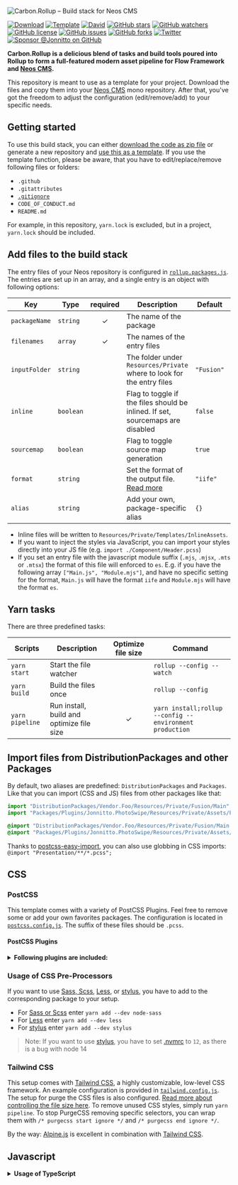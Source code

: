 ![Carbon.Rollup – Build stack for Neos CMS][preview]

[![Download]][master.zip] [![Template]][generate] [![David]][david-dm] [![GitHub stars]][stargazers] [![GitHub watchers]][subscription] [![GitHub license]][license] [![GitHub issues]][issues] [![GitHub forks]][network] [![Twitter]][tweet] [![Sponsor @Jonnitto on GitHub]][sponsor]

**Carbon.Rollup is a delicious blend of tasks and build tools poured into Rollup to form a full-featured modern asset pipeline for Flow Framework and [Neos CMS].**

This repository is meant to use as a template for your project. Download the files and copy them into your [Neos CMS] mono repository. After that, you've got the freedom to adjust the configuration (edit/remove/add) to your specific needs.

## Getting started

To use this build stack, you can either [download the code as zip file][master.zip] or generate a new repository and [use this as a template][generate]. If you use the template function, please be aware, that you have to edit/replace/remove following files or folders:

- `.github`
- `.gitattributes`
- [`.gitignore`]
- `CODE_OF_CONDUCT.md`
- `README.md`

For example, in this repository, `yarn.lock` is excluded, but in a project, `yarn.lock` should be included.

## Add files to the build stack

The entry files of your Neos repository is configured in [`rollup.packages.js`]. The entries are set up in an array, and a single entry is an object with following options:

| Key           | Type      | required | Description                                                                    | Default    | Example                    |
| ------------- | --------- | :------: | ------------------------------------------------------------------------------ | ---------- | -------------------------- |
| `packageName` | `string`  |    ✓     | The name of the package                                                        |            | `"Vendor.Foo"`             |
| `filenames`   | `array`   |    ✓     | The names of the entry files                                                   |            | `["Main.js", "Main.pcss"]` |
| `inputFolder` | `string`  |          | The folder under `Resources/Private` where to look for the entry files         | `"Fusion"` | `"Assets"`                 |
| `inline`      | `boolean` |          | Flag to toggle if the files should be inlined. If set, sourcemaps are disabled | `false`    | `true`                     |
| `sourcemap`   | `boolean` |          | Flag to toggle source map generation                                           | `true`     | `false`                    |
| `format`      | `string`  |          | Set the format of the output file. [Read more][rollup outputformat]            | `"iife"`   | `"umd"`                    |
| `alias`       | `string`  |          | Add your own, package-specific alias                                           | `{}`       | `{react: "preact/compat"}` |

- Inline files will be written to `Resources/Private/Templates/InlineAssets`.
- If you want to inject the styles via JavaScript, you can import your styles directly into your JS file (e.g. `import ./Component/Header.pcss`)
- If you set an entry file with the javascript module suffix (`.mjs`, `.mjsx`, `.mts` or `.mtsx`) the format of this file will enforced to `es`. E.g. if you have the following array `["Main.js", "Module.mjs"]`, and have no specific setting for the format, `Main.js` will have the format `iife` and `Module.mjs` will have the format `es`.

## Yarn tasks

There are three predefined tasks:

| Scripts         | Description                               | Optimize file size | Command                                                 |
| --------------- | ----------------------------------------- | :----------------: | ------------------------------------------------------- |
| `yarn start`    | Start the file watcher                    |                    | `rollup --config --watch`                               |
| `yarn build`    | Build the files once                      |                    | `rollup --config`                                       |
| `yarn pipeline` | Run install, build and optimize file size |         ✓          | `yarn install;rollup --config --environment production` |

## Import files from DistributionPackages and other Packages

By default, two aliases are predefined: `DistributionPackages` and `Packages`. Like that you can import (CSS and JS) files from other packages like that:

```js
import "DistributionPackages/Vendor.Foo/Resources/Private/Fusion/Main";
import "Packages/Plugins/Jonnitto.PhotoSwipe/Resources/Private/Assets/PhotoSwipe";
```

```css
@import "DistributionPackages/Vendor.Foo/Resources/Private/Fusion/Main.pcss";
@import "Packages/Plugins/Jonnitto.PhotoSwipe/Resources/Private/Assets/Dark.scss";
```

Thanks to [postcss-easy-import], you can also use globbing in CSS imports: `@import "Presentation/**/*.pcss";`

## CSS

### PostCSS

This template comes with a variety of PostCSS Plugins. Feel free to remove some or add your own favorites packages. The configuration is located in [`postcss.config.js`]. The suffix of these files should be `.pcss`.

#### PostCSS Plugins

<details>
<summary><strong>Following plugins are included:</strong></summary>

| Name                         | Description                                                                                                                   |
| ---------------------------- | ----------------------------------------------------------------------------------------------------------------------------- |
| [postcss-import-alias]       | Use aliases in your PostCSS import statements                                                                                 |
| [postcss-easy-import]        | Resolving files with globs                                                                                                    |
| [Tailwind CSS]               | A utility-first CSS framework for rapidly building custom user interfaces                                                     |
| [postcss-nested]             | Unwrap nested rules like how Sass does it                                                                                     |
| [postcss-assets]             | Plugin to manage assets                                                                                                       |
| [postcss-url]                | Used for rebaseing the url from [postcss-assets]                                                                              |
| [postcss-normalize]          | Lets you use the parts of normalize.css or sanitize.css that you need from your browserslist                                  |
| [postcss-preset-env]         | Preset Env lets you convert modern CSS into something most browsers can understand                                            |
| [postcss-easing-gradients]   | Create smooth linear-gradients that approximate easing functions. [Visual examples][easing-gradients]                         |
| [postcss-for]                | Enables `@for` loop syntax in your CSS                                                                                        |
| [postcss-each]               | Plugin to iterate through values with `@each`                                                                                 |
| [postcss-hexrgba]            | Adds shorthand hex methods to `rgba()` values                                                                                 |
| [postcss-clip-path-polyfill] | Add SVG hack for clip-path property to make it work in Firefox. Currently supports only `polygon()`                           |
| [postcss-responsive-type]    | Plugin for automagical responsive typography. Adds a `responsive` property to `font-size`, `line-height` and `letter-spacing` |
| [postcss-easings]            | Replace easing name from [easings.net] to cubic-bezier()                                                                      |
| [pleeease-filters]           | Convert CSS shorthand filters to SVG equivalent                                                                               |
| [postcss-quantity-queries]   | Enabling quantity-queries                                                                                                     |
| [postcss-momentum-scrolling] | Adding momentum style scrolling behavior for elements with overflow on iOS                                                    |
| [postcss-round-subpixels]    | Rounds sub-pixel (eg: `12.87378378364px`) values to the nearest full pixel                                                    |
| [postcss-sort-media-queries] | Combine and sort CSS media queries                                                                                            |
| [autoprefixer]               | Parse CSS and add vendor prefixes to CSS rules using values from [Can I Use]                                                  |
| [cssnano]                    | Modern CSS compression                                                                                                        |
| [postcss-banner]             | Add text banner and footer to resulting file                                                                                  |
| [postcss-reporter]           | `console.log()` the messages (warnings, etc.) registered by other PostCSS plugins                                             |

</details>

### Usage of CSS Pre-Processors

If you want to use [Sass, Scss][sass], [Less], or [stylus], you have to add to the corresponding package to your setup.

- For [Sass or Scss][sass] enter `yarn add --dev node-sass`
- For [Less] enter `yarn add --dev less`
- For [stylus] enter `yarn add --dev stylus`

> Note: If you want to use [stylus], you have to set [.nvmrc] to `12`, as there is a bug with node 14

### Tailwind CSS

This setup comes with [Tailwind CSS], a highly customizable, low-level CSS framework. An example configuration is provided in [`tailwind.config.js`]. The setup for purge the CSS files is also configured. [Read more about controlling the file size here][tailwind file-size]. To remove unused CSS styles, simply run `yarn pipeline`. To stop PurgeCSS removing specific selectors, you can wrap them with `/* purgecss start ignore */` and `/* purgecss end ignore */`.

By the way: [Alpine.js] is excellent in combination with [Tailwind CSS].

## Javascript

<details>
<summary><strong>Usage of TypeScript</strong></summary>

If you want to use [TypeScript], add the following packages to `package.json`:

```bash
yarn add --dev typescript @typescript-eslint/eslint-plugin @babel/preset-typescript @typescript-eslint/parser @wessberg/rollup-plugin-ts
```

You have also to edit [`babel.config.js`]:

```js
module.exports = {
  presets: ["@babel/env", "@babel/typescript"],
  plugins: ["@babel/proposal-class-properties", "@babel/proposal-object-rest-spread"],
};
```

To enable the correct linting, edit [`.eslintrc`]:

```json
{
  "parser": "@typescript-eslint/parser",
  "extends": ["plugin:@typescript-eslint/recommended", "eslint:recommended", "plugin:prettier/recommended", "prettier/@typescript-eslint"],
  "env": {
    "es6": true,
    "node": true
  }
}
```

If you don't use Javascript at all, you can remove `@rollup/plugin-babel` with the following command:

```bash
yarn remove @rollup/plugin-babel
```

</details>

[preview]: https://repository-images.githubusercontent.com/276846965/b977e000-c6db-11ea-9cd8-18040e6a19d8
[david]: https://img.shields.io/david/dev/CarbonPackages/Carbon.Rollup
[david-dm]: https://david-dm.org/CarbonPackages/Carbon.Rollup?type=dev
[github issues]: https://img.shields.io/github/issues/CarbonPackages/Carbon.Rollup
[issues]: https://github.com/CarbonPackages/Carbon.Rollup/issues
[github forks]: https://img.shields.io/github/forks/CarbonPackages/Carbon.Rollup
[network]: https://github.com/CarbonPackages/Carbon.Rollup/network
[github stars]: https://img.shields.io/github/stars/CarbonPackages/Carbon.Rollup
[stargazers]: https://github.com/CarbonPackages/Carbon.Rollup/stargazers
[github license]: https://img.shields.io/github/license/CarbonPackages/Carbon.Rollup
[license]: LICENSE
[twitter]: https://img.shields.io/twitter/url?url=https%3A%2F%2Fgithub.com%2FCarbonPackages%2FCarbon.Rollup
[tweet]: https://twitter.com/intent/tweet?text=Wow:&url=https%3A%2F%2Fgithub.com%2FCarbonPackages%2FCarbon.Rollup
[sponsor @jonnitto on github]: https://img.shields.io/badge/sponsor-Support%20this%20package-informational
[sponsor]: https://github.com/sponsors/jonnitto
[github watchers]: https://img.shields.io/github/watchers/CarbonPackages/Carbon.Rollup.svg
[subscription]: https://github.com/CarbonPackages/Carbon.Rollup/subscription
[template]: https://img.shields.io/badge/template-Use%20this%20template-informational
[generate]: https://github.com/CarbonPackages/Carbon.Rollup/generate
[download]: https://img.shields.io/badge/download-Download%20as%20zip-informational
[master.zip]: https://github.com/CarbonPackages/Carbon.Rollup/archive/master.zip
[neos cms]: https://www.neos.io
[sass]: https://sass-lang.com
[less]: http://lesscss.org
[stylus]: https://stylus-lang.com
[.nvmrc]: .nvmrc
[`babel.config.js`]: babel.config.js
[`.eslintrc`]: .eslintrc
[`rollup.packages.js`]: rollup.packages.js
[rollup outputformat]: https://rollupjs.org/guide/en/#outputformat
[`postcss.config.js`]: postcss.config.js
[tailwind css]: https://tailwindcss.com
[alpine.js]: https://github.com/alpinejs/alpine
[`tailwind.config.js`]: tailwind.config.js
[tailwind file-size]: https://tailwindcss.com/docs/controlling-file-size
[`.gitignore`]: .gitignore
[postcss-import-alias]: https://www.npmjs.com/package/postcss-import-alias
[postcss-easy-import]: https://www.npmjs.com/package/postcss-easy-import
[postcss-nested]: https://www.npmjs.com/package/postcss-nested
[postcss-assets]: https://www.npmjs.com/package/postcss-assets
[postcss-url]: https://www.npmjs.com/package/postcss-url
[postcss-normalize]: https://www.npmjs.com/package/postcss-normalize
[postcss-preset-env]: https://preset-env.cssdb.org
[postcss-easing-gradients]: https://www.npmjs.com/package/postcss-easing-gradients
[easing-gradients]: https://larsenwork.com/easing-gradients
[postcss-for]: https://www.npmjs.com/package/postcss-for
[postcss-each]: https://www.npmjs.com/package/postcss-each
[postcss-hexrgba]: https://www.npmjs.com/package/postcss-hexrgba
[postcss-clip-path-polyfill]: https://www.npmjs.com/package/postcss-clip-path-polyfill
[postcss-responsive-type]: https://www.npmjs.com/package/postcss-responsive-type
[postcss-easings]: https://www.npmjs.com/package/postcss-easings
[easings.net]: https://easings.net
[pleeease-filters]: https://www.npmjs.com/package/pleeease-filters
[postcss-quantity-queries]: https://www.npmjs.com/package/postcss-quantity-queries
[postcss-momentum-scrolling]: https://www.npmjs.com/package/postcss-momentum-scrolling
[postcss-round-subpixels]: https://www.npmjs.com/package/postcss-round-subpixels
[postcss-sort-media-queries]: https://www.npmjs.com/package/postcss-sort-media-queries
[autoprefixer]: https://www.npmjs.com/package/autoprefixer
[can i use]: https://caniuse.com
[cssnano]: https://cssnano.co
[postcss-banner]: https://www.npmjs.com/package/postcss-banner
[postcss-reporter]: https://www.npmjs.com/package/postcss-reporter
[typescript]: https://www.typescriptlang.org
